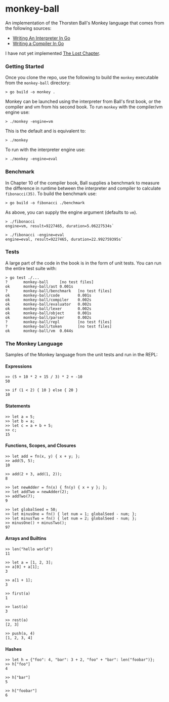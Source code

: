 # monkey-ball

An implementation of the Thorsten Ball's Monkey language that comes from the following sources:
- [Writing An Interpreter In Go](https://interpreterbook.com/) 
- [Writing a Compiler In Go](https://compilerbook.com/)

I have not yet implemented 
[The Lost Chapter](https://interpreterbook.com/lost/).

### Getting Started ###

Once you clone the repo, use the following to build the `monkey` executable from the `monkey-ball` directory:

`> go build -o monkey .`

Monkey can be launched using the interpreter from Ball's first book, or the compiler and vm from his second book.
To run `monkey` with the compiler/vm engine use:

`> ./monkey -engine=vm`

This is the default and is equivalent to:

`> ./monkey`

To run with the interpreter engine use:

`> ./monkey -engine=eval`

### Benchmark ###

In Chapter 10 of the compiler book, Ball supplies a benchmark to measure the difference in runtime between the interpreter and compiler to calculate `fibonacci(35)`.  To build the benchmark use:

`> go build -o fibonacci ./benchmark`

As above, you can supply the engine argument (defaults to `vm`).

```
> ./fibonacci
engine=vm, result=9227465, duration=5.06227534s`
```
```
> ./fibonacci -engine=eval
engine=eval, result=9227465, duration=22.992759395s`
```

### Tests ###

A large part of the code in the book is in the form of unit tests.  You can run the entire test suite with:

```
> go test ./...
?       monkey-ball     [no test files]
ok      monkey-ball/ast 0.001s
?       monkey-ball/benchmark   [no test files]
ok      monkey-ball/code        0.001s
ok      monkey-ball/compiler    0.002s
ok      monkey-ball/evaluator   0.002s
ok      monkey-ball/lexer       0.002s
ok      monkey-ball/object      0.001s
ok      monkey-ball/parser      0.002s
?       monkey-ball/repl        [no test files]
?       monkey-ball/token       [no test files]
ok      monkey-ball/vm  0.044s
```

### The Monkey Language ###

Samples of the Monkey language from the unit tests and run in the REPL:

#### Expressions ####
```
>> (5 + 10 * 2 + 15 / 3) * 2 + -10
50

>> if (1 < 2) { 10 } else { 20 }
10
```

#### Statements ####
```
>> let a = 5;
>> let b = a;
>> let c = a + b + 5;
>> c;
15
```

#### Functions, Scopes, and Closures ####
```
>> let add = fn(x, y) { x + y; };
>> add(5, 5);
10

>> add(2 + 3, add(1, 2));
8

>> let newAdder = fn(x) { fn(y) { x + y }; };
>> let addTwo = newAdder(2);
>> addTwo(7);
9

>> let globalSeed = 50;
>> let minusOne = fn() { let num = 1; globalSeed - num; };
>> let minusTwo = fn() { let num = 2; globalSeed - num; };
>> minusOne() + minusTwo();
97
```

#### Arrays and Builtins ####
```
>> len("hello world")
11

>> let a = [1, 2, 3];
>> a[0] + a[1];
3

>> a[1 + 1];
3

>> first(a)
1

>> last(a)
3

>> rest(a)
[2, 3]

>> push(a, 4)
[1, 2, 3, 4]
```

#### Hashes ####
```
>> let h = {"foo": 4, "bar": 3 + 2, "foo" + "bar": len("foobar")};
>> h["foo"]
4

>> h["bar"]
5

>> h["foobar"]
6
```
